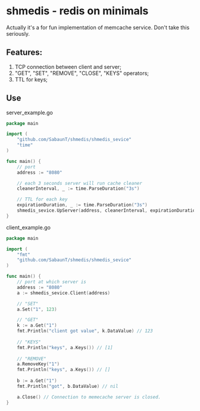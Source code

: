 # shmedis - redis on minimals
Actually it's a for fun implementation of memcache service. Don't take this seriously.

## Features:
1. TCP connection between client and server;
2. "GET", "SET", "REMOVE", "CLOSE", "KEYS" operators;
3. TTL for keys;

## Use
server_example.go
```go
package main

import (
    "github.com/SabaunT/shmedis/shmedis_sevice"
    "time"
)

func main() {
    // port 
    address := "8080"

    // each 3 seconds server will run cache cleaner 
    cleanerInterval, _ := time.ParseDuration("3s")

    // TTL for each key
    expirationDuration, _ := time.ParseDuration("3s")
    shmedis_sevice.UpServer(address, cleanerInterval, expirationDuration)
}
```

client_example.go
```go
package main

import (
    "fmt"
    "github.com/SabaunT/shmedis/shmedis_sevice"
)

func main() {
    // port at which server is
    address := "8080"
    a := shmedis_sevice.Client(address)

    // "SET"
    a.Set("1", 123)

    // "GET"
    k := a.Get("1")
    fmt.Println("client got value", k.DataValue) // 123
    
    // "KEYS"
    fmt.Println("keys", a.Keys()) // [1]
	
    // "REMOVE"
    a.RemoveKey("1")
    fmt.Println("keys", a.Keys()) // []
	
    b := a.Get("1")
    fmt.Println("got", b.DataValue) // nil

    a.Close() // Connection to memecache server is closed.
}
```

